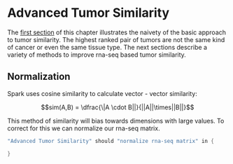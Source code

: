 # Advanced Tumor Similarity
  The [first section](/README.md) of this chapter illustrates the naivety of the basic approach to tumor similarity.  The highest ranked pair of tumors are not the same kind of cancer or even the same tissue type.  The next sections describe a variety of methods to improve rna-seq based tumor similarity.
  
## Normalization
  
  Spark uses cosine similarity to calculate vector - vector similarity:
  
  $$sim(A,B) = \dfrac{\|A \cdot B||}{||A||\times||B||}$$
  
  This method of similarity will bias towards dimensions with large values. To correct for this we can normalize our rna-seq matrix.
  
```scala
"Advanced Tumor Similarity" should "normalize rna-seq matrix" in {

}
```
  